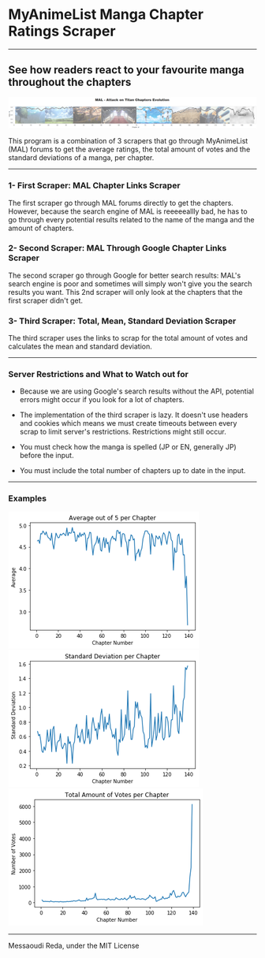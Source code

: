 # MyAnimeList Manga Chapter Ratings Scraper 
________________________________________________________________________________________________________

## See how readers react to your favourite manga throughout the chapters

![snk](/images/snk_spoilerfree.PNG)



This program is a combination of 3 scrapers that go through MyAnimeList (MAL) forums to get the average ratings, the total amount of votes and the standard deviations of a manga, per chapter.
________________________________________________________________________________________________________

### 1- First Scraper: MAL Chapter Links Scraper

The first scraper go through MAL forums directly to get the chapters. However, because the search engine of MAL is reeeeeallly bad, he has to go through every potential results related to the name of the manga and the amount of chapters.

### 2- Second Scraper: MAL Through Google Chapter Links Scraper

The second scraper go through Google for better search results: MAL's search engine is poor and sometimes will simply won't give you the search results you want. This 2nd scraper will only look at the chapters that the first scraper didn't get.

### 3- Third Scraper: Total, Mean, Standard Deviation Scraper

The third scraper uses the links to scrap for the total amount of votes and calculates the mean and standard deviation.
________________________________________________________________________________________________________

### Server Restrictions and What to Watch out for

* Because we are using Google's search results without the API, potential errors might occur if you look for a lot of chapters.
* The implementation of the third scraper is lazy. It doesn't use headers and cookies which means we must create timeouts between every scrap to limit server's restrictions. Restrictions might still occur.

* You must check how the manga is spelled (JP or EN, generally JP) before the input.

* You must include the total number of chapters up to date in the input.
________________________________________________________________________________________________________

### Examples

![mean](/images/mean.png) ![std](/images/std.png) ![total](/images/total.png)

________________________________________________________________________________________________________
Messaoudi Reda, under the MIT License 
